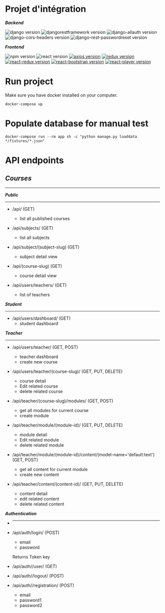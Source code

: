 # Projet d'intégration

**_Backend_**

![django version](https://img.shields.io/badge/django-3.1.8-brightgreen)
![djangorestframework version](https://img.shields.io/badge/djangorestframework-3.11.0-brightgreen)
![django-allauth version](https://img.shields.io/badge/django--allauth-0.42.0-brightgreen)
![django-cors-headers version](https://img.shields.io/badge/django--cors--headers-3.7.0-brightgreen)
![django-rest-passwordreset version](https://img.shields.io/badge/django--rest--passwordreset-1.1.0-brightgreen)

**_Frontend_**

![npm version](https://img.shields.io/badge/npm-6.14.10-red)
![react version](https://img.shields.io/badge/react-17.0.2-red)
[![axios version](https://img.shields.io/badge/axios-0.21.1-red)](https://github.com/axios/axios)
[![redux version](https://img.shields.io/badge/redux-4.0.5-red)](https://redux.js.org/)
[![react-redux version](https://img.shields.io/badge/react--redux-7.2.3-red)](https://react-redux.js.org/)
[![react-bootstrap version](https://img.shields.io/badge/react--bootstrap-1.5.2-red)](https://react-bootstrap.netlify.app/)
[![react-player version](https://img.shields.io/badge/react--player-2.9.0-red)](https://github.com/cookpete/react-player)

# Run project

Make sure you have docker installed on your computer.

```
docker-compose up
```

# Populate database for manual test

```
docker-compose run --rm app sh -c "python manage.py loaddata */fixtures/*.json"
```


# API endpoints

## **_Courses_**

---

**_Public_**

---

- /api/ (GET)

  - list all published courses

- /api/subjects/ (GET)

  - list all subjects

- /api/subject/(subject-slug) (GET)

  - subject detail view

- /api/(course-slug) (GET)

  - course detail view

- /api/users/teachers/ (GET)
  - list of teachers

**_Student_**

---

- /api/users/dashboard/ (GET)
  - student dashboard

**_Teacher_**

---

- /api/users/teacher/ (GET, POST)

  - teacher dashboard
  - create new course

- /api/users/teacher/(course-slug)/ (GET, PUT, DELETE)

  - course detail
  - Edit related course
  - delete related course

- /api/teacher/(course-slug)/modules/ (GET, POST)

  - get all modules for current course
  - create module

- /api/teacher/module/(module-id)/ (GET, PUT, DELETE)

  - module detail
  - Edit related module
  - delete related module

- /api/teacher/module/(module-id)/content/(model-name='default:text') (GET, POST)

  - get all content for current module
  - create new content

- /api/teacher/content/(content-id)/ (GET, PUT, DELETE)
  - content detail
  - edit related content
  - delete related content

**_Authentication_**

- ***

- /api/auth/login/ (POST)

  - email
  - password

  Returns Token key

- /api/auth//user/ (GET)

- /api/auth//logout/ (POST)

- /api/auth//registration/ (POST)

  - email
  - password1
  - password2
